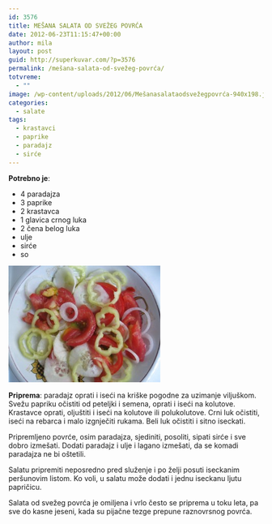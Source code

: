 ```yaml
---
id: 3576
title: MEŠANA SALATA OD SVEŽEG POVRĆA
date: 2012-06-23T11:15:47+00:00
author: mila
layout: post
guid: http://superkuvar.com/?p=3576
permalink: /mešana-salata-od-svežeg-povrća/
totvreme:
  - ""
image: /wp-content/uploads/2012/06/Mešanasalataodsvežegpovrća-940x198.jpg
categories:
  - salate
tags:
  - krastavci
  - paprike
  - paradajz
  - sirće
---
```

**Potrebno je**:

  * 4 paradajza
  * 3 paprike
  * 2 krastavca
  * 1 glavica crnog luka
  * 2 čena belog luka
  * ulje
  * sirće
  * so

<img class="alignnone size-medium wp-image-3577" title="Mešanasalataodsvežegpovrća" src="/wp-content/uploads/2012/06/Mešanasalataodsvežegpovrća-e1340346098811-300x230.jpg" alt="" width="300" height="230" /> 

**Priprema**: paradajz oprati i iseći na kriške pogodne za uzimanje viljuškom. Svežu papriku očistiti od peteljki i semena, oprati i iseći na kolutove. Krastavce oprati, oljuštiti i iseći na kolutove ili polukolutove. Crni luk očistiti, iseći na rebarca i malo izgnječiti rukama. Beli luk očistiti i sitno iseckati.

Pripremljeno povrće, osim paradajza, sjediniti, posoliti, sipati sirće i sve dobro izmešati. Dodati paradajz i ulje i lagano izmešati, da se komadi paradajza ne bi oštetili.

Salatu pripremiti neposredno pred služenje i po želji posuti iseckanim peršunovim listom. Ko voli, u salatu može dodati i jednu iseckanu ljutu papričicu.

Salata od svežeg povrća je omiljena i vrlo često se priprema u toku leta, pa sve do kasne jeseni, kada su pijačne tezge prepune raznovrsnog povrća.
